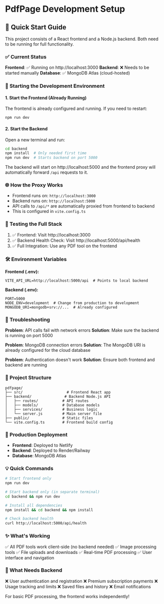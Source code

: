 # PdfPage Development Setup

## 🚀 Quick Start Guide

This project consists of a React frontend and a Node.js backend. Both need to be running for full functionality.

### ✅ Current Status

**Frontend**: ✅ Running on http://localhost:3000
**Backend**: ❌ Needs to be started manually
**Database**: ✅ MongoDB Atlas (cloud-hosted)

### 🔧 Starting the Development Environment

#### 1. Start the Frontend (Already Running)

The frontend is already configured and running. If you need to restart:

```bash
npm run dev
```

#### 2. Start the Backend

Open a new terminal and run:

```bash
cd backend
npm install  # Only needed first time
npm run dev  # Starts backend on port 5000
```

The backend will start on http://localhost:5000 and the frontend proxy will automatically forward `/api` requests to it.

### 🌐 How the Proxy Works

- Frontend runs on: `http://localhost:3000`
- Backend runs on: `http://localhost:5000`
- API calls to `/api/*` are automatically proxied from frontend to backend
- This is configured in `vite.config.ts`

### 🔗 Testing the Full Stack

1. ✅ Frontend: Visit http://localhost:3000
2. ✅ Backend Health Check: Visit http://localhost:5000/api/health
3. ✅ Full Integration: Use any PDF tool on the frontend

### 🛠️ Environment Variables

**Frontend (.env):**

```env
VITE_API_URL=http://localhost:5000/api  # Points to local backend
```

**Backend (.env):**

```env
PORT=5000
NODE_ENV=development  # Change from production to development
MONGODB_URI=mongodb+srv://...  # Already configured
```

### 🐛 Troubleshooting

**Problem**: API calls fail with network errors
**Solution**: Make sure the backend is running on port 5000

**Problem**: MongoDB connection errors
**Solution**: The MongoDB URI is already configured for the cloud database

**Problem**: Authentication doesn't work
**Solution**: Ensure both frontend and backend are running

### 📁 Project Structure

```
pdfpage/
├── src/                    # Frontend React app
├── backend/               # Backend Node.js API
│   ├── routes/           # API routes
│   ├── models/           # Database models
│   ├── services/         # Business logic
│   └── server.js         # Main server file
├── public/               # Static files
└── vite.config.ts        # Frontend build config
```

### 🚀 Production Deployment

- **Frontend**: Deployed to Netlify
- **Backend**: Deployed to Render/Railway
- **Database**: MongoDB Atlas

### 💡 Quick Commands

```bash
# Start frontend only
npm run dev

# Start backend only (in separate terminal)
cd backend && npm run dev

# Install all dependencies
npm install && cd backend && npm install

# Check backend health
curl http://localhost:5000/api/health
```

### ✨ What's Working

✅ All PDF tools work client-side (no backend needed)
✅ Image processing tools
✅ File uploads and downloads
✅ Real-time PDF processing
✅ User interface and navigation

### 🔑 What Needs Backend

❌ User authentication and registration
❌ Premium subscription payments
❌ Usage tracking and limits
❌ Saved files and history
❌ Email notifications

For basic PDF processing, the frontend works independently!
